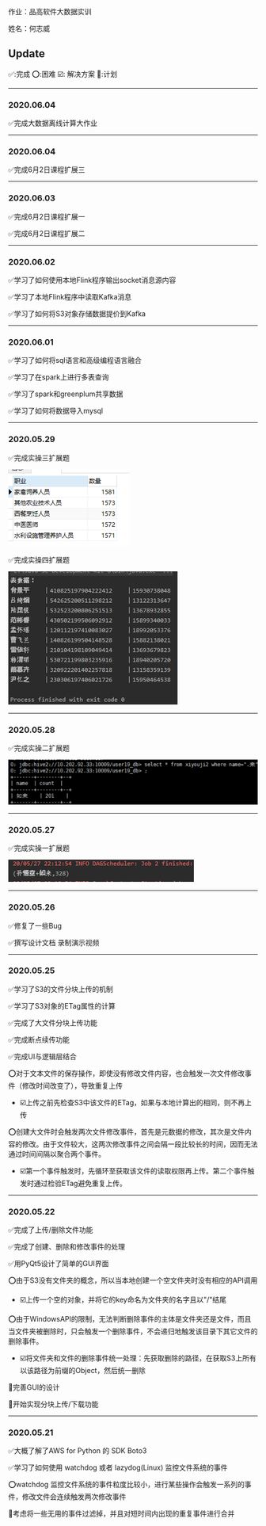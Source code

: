 作业：品高软件大数据实训

姓名：何志威

## Update

:white_check_mark::完成  :o::困难  :ballot_box_with_check:: 解决方案  :black_square_button::计划​

***

### 2020.06.04

:white_check_mark:完成大数据离线计算大作业

***

### 2020.06.04

:white_check_mark:完成6月2日课程扩展三

***

### 2020.06.03

:white_check_mark:完成6月2日课程扩展一

:white_check_mark:完成6月2日课程扩展二



***

### 2020.06.02

:white_check_mark:学习了如何使用本地Flink程序输出socket消息源内容

:white_check_mark:学习了本地Flink程序中读取Kafka消息

:white_check_mark:学习了如何将S3对象存储数据提价到Kafka

***

### 2020.06.01

:white_check_mark:学习了如何将sql语言和高级编程语言融合

:white_check_mark:学习了在spark上进行多表查询

:white_check_mark:学习了spark和greenplum共享数据

:white_check_mark:学习了如何将数据导入mysql

***

### 2020.05.29

:white_check_mark:完成实操三扩展题

![image-20200529100131898](https://github.com/Hbenmazi/FileSync/blob/master/image/image-20200529100131898.png)

:white_check_mark:完成实操四扩展题

![image-20200529100148405](https://github.com/Hbenmazi/FileSync/blob/master/image/image-20200529100148405.png)

***

### 2020.05.28

:white_check_mark:完成实操二扩展题

![image-20200529100046104](https://github.com/Hbenmazi/FileSync/blob/master/image/image-20200529100046104.png)

***

### 2020.05.27

:white_check_mark:完成实操一扩展题

![image-20200529095953926](https://github.com/Hbenmazi/FileSync/blob/master/image/image-20200529095953926.png)

***

### 2020.05.26

:white_check_mark:修复了一些Bug

:white_check_mark:撰写设计文档 录制演示视频

***

### 2020.05.25

:white_check_mark:学习了S3的文件分块上传的机制

:white_check_mark:学习了S3对象的ETag属性的计算

:white_check_mark:完成了大文件分块上传功能

:white_check_mark:完成断点续传功能

:white_check_mark:完成UI与逻辑层结合

:o:对于文本文件的保存操作，即使没有修改文件内容，也会触发一次文件修改事件（修改时间改变了），导致重复上传

* :ballot_box_with_check:上传之前先检查S3中该文件的ETag，如果与本地计算出的相同，则不再上传

:o:创建大文件时会触发两次文件修改事件，首先是元数据的修改，其次是文件内容的修改。由于文件较大，这两次修改事件之间会隔一段比较长的时间，因而无法通过时间间隔以聚合两个事件。

* :ballot_box_with_check:第一个事件触发时，先循环至获取该文件的读取权限再上传。第二个事件触发时通过检验ETag避免重复上传。

***

### 2020.05.22

:white_check_mark:完成了上传/删除文件功能

:white_check_mark:完成了创建、删除和修改事件的处理

:white_check_mark:用PyQt5设计了简单的GUI界面  



:o:由于S3没有文件夹的概念，所以当本地创建一个空文件夹时没有相应的API调用

* :ballot_box_with_check:上传一个空的对象，并将它的key命名为文件夹的名字且以"/"结尾

:o:由于WindowsAPI的限制，无法判断删除事件的主体是文件夹还是文件，而且当文件夹被删除时，只会触发一个删除事件，不会递归地触发该目录下其它文件的删除事件。

* :ballot_box_with_check:将文件夹和文件的删除事件统一处理：先获取删除的路径，在获取S3上所有以该路径为前缀的Object，然后统一删除  

  

:black_square_button:完善GUI的设计

:black_square_button:开始实现分块上传/下载功能



***

### 2020.05.21

:white_check_mark:大概了解了AWS for Python 的 SDK Boto3

:white_check_mark:学习了如何使用 watchdog 或者 lazydog(Linux) 监控文件系统的事件

:o:watchdog 监控文件系统的事件粒度比较小，进行某些操作会触发一系列的事件，修改文件会连续触发两次修改事件

:black_square_button:考虑将一些无用的事件过滤掉，并且对短时间内出现的重复事件进行合并



